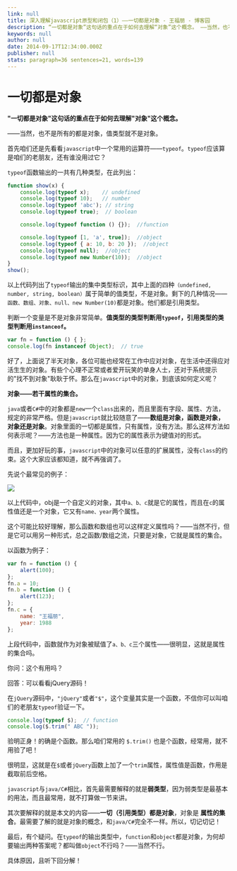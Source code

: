 ```yaml
---
link: null
title: 深入理解javascript原型和闭包（1）——一切都是对象 - 王福朋 - 博客园
description: “一切都是对象”这句话的重点在于如何去理解“对象”这个概念。 ——当然，也不是所有的都是对象，值类型就不是对象。 首先咱们还是先看看javascript中一个常用的运算符——typeof。typeof
keywords: null
author: null
date: 2014-09-17T12:34:00.000Z
publisher: null
stats: paragraph=36 sentences=21, words=139
---
```

# 一切都是对象

**"一切都是对象"这句话的重点在于如何去理解"对象"这个概念。**

——当然，也不是所有的都是对象，值类型就不是对象。

首先咱们还是先看看`javascript`中一个常用的运算符——`typeof`。`typeof`应该算是咱们的老朋友，还有谁没用过它？

`typeof`函数输出的一共有几种类型，在此列出：

```js
function show(x) {
    console.log(typeof x);    // undefined
    console.log(typeof 10);   // number
    console.log(typeof 'abc'); // string
    console.log(typeof true);  // boolean

    console.log(typeof function () {});  //function

    console.log(typeof [1, 'a', true]);  //object
    console.log(typeof { a: 10, b: 20 });  //object
    console.log(typeof null);  //object
    console.log(typeof new Number(10));  //object
}
show();
```

以上代码列出了`typeof`输出的集中类型标识，其中上面的四种`（undefined, number, string, boolean）`属于简单的值类型，不是对象。剩下的几种情况——`函数、数组、对象、null、new Number(10)`都是对象。他们都是引用类型。

判断一个变量是不是对象非常简单。**值类型的类型判断用`typeof`，引用类型的类型判断用`instanceof`。**

```js
var fn = function () { };
console.log(fn instanceof Object);  // true
```

好了，上面说了半天对象，各位可能也经常在工作中应对对象，在生活中还得应对活生生的对象。有些个心理不正常或者爱开玩笑的单身人士，还对于系统提示的"找不到对象"耿耿于怀。那么在`javascript`中的对象，到底该如何定义呢？

**对象——若干属性的集合。**

`java`或者`C#`中的对象都是`new`一个`class`出来的，而且里面有字段、属性、方法，规定的非常严格。但是`javascript`就比较随意了——**数组是对象，函数是对象，对象还是对象**。对象里面的一切都是属性，只有属性，没有方法。那么这样方法如何表示呢？——方法也是一种属性。因为它的属性表示为键值对的形式。

而且，更加好玩的事，`javascript`中的对象可以任意的扩展属性，没有`class`的约束。这个大家应该都知道，就不再强调了。

先说个最常见的例子：

![](/my-blog/closure/172012532064920.png)

以上代码中，obj是一个自定义的对象，其中`a、b、c`就是它的属性，而且在`c`的属性值还是一个对象，它又有`name、year`两个属性。

这个可能比较好理解，那么函数和数组也可以这样定义属性吗？——当然不行，但是它可以用另一种形式，总之函数/数组之流，只要是对象，它就是属性的集合。

以函数为例子：

```js
var fn = function () {
    alert(100);
};
fn.a = 10;
fn.b = function () {
    alert(123);
};
fn.c = {
    name: "王福朋",
    year: 1988
};
```

上段代码中，函数就作为对象被赋值了`a、b、c`三个属性——很明显，这就是属性的集合吗。

你问：这个有用吗？

回答：可以看看jQuery源码！

在`jQuery`源码中，`"jQuery"`或者`"$"`，这个变量其实是一个函数，不信你可以叫咱们的老朋友`typeof`验证一下。

```js
console.log(typeof $);  // function
console.log($.trim(" ABC "));
```

验明正身！的确是个函数。那么咱们常用的 `$.trim()` 也是个函数，经常用，就不用验了吧！

很明显，这就是在`$`或者`jQuery`函数上加了一个`trim`属性，属性值是函数，作用是截取前后空格。

`javascript`与`java/C#`相比，首先最需要解释的就是**弱类型**，因为弱类型是最基本的用法，而且最常用，就不打算做一节来讲。

其次要解释的就是本文的内容——**一切（引用类型）都是对象**，对象是 **属性的集合**。最需要了解的就是对象的概念，和`java/C#`完全不一样。所以，切记切记！

最后，有个疑问。在`typeof`的输出类型中，`function`和`object`都是对象，为何却要输出两种答案呢？都叫做`object`不行吗？——当然不行。

具体原因，且听下回分解！
